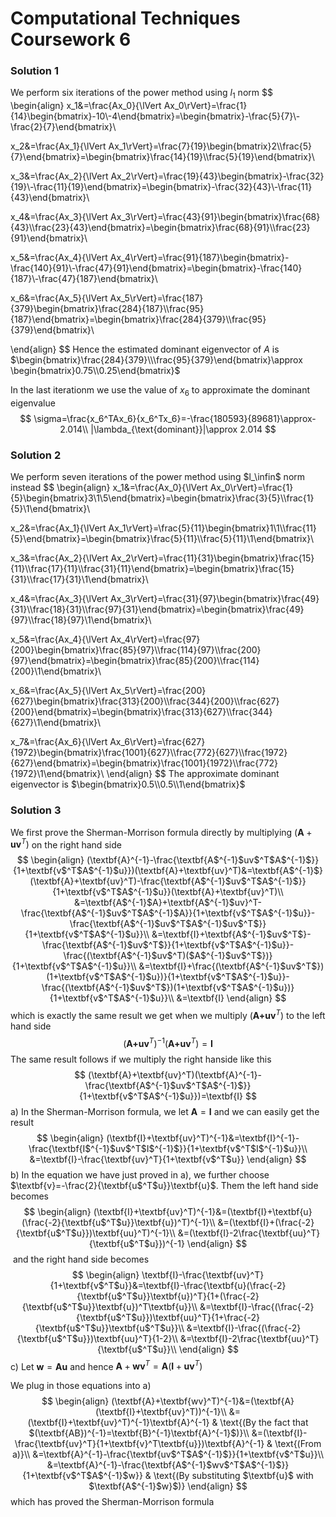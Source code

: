 # Computational Techniques Coursework 6

### Solution 1

We perform six iterations of the power method using $l_1$ norm
$$
\begin{align}
x_1&=\frac{Ax_0}{\lVert Ax_0\rVert}=\frac{1}{14}\begin{bmatrix}-10\\-4\end{bmatrix}=\begin{bmatrix}-\frac{5}{7}\\-\frac{2}{7}\end{bmatrix}\\

x_2&=\frac{Ax_1}{\lVert Ax_1\rVert}=\frac{7}{19}\begin{bmatrix}2\\\frac{5}{7}\end{bmatrix}=\begin{bmatrix}\frac{14}{19}\\\frac{5}{19}\end{bmatrix}\\

x_3&=\frac{Ax_2}{\lVert Ax_2\rVert}=\frac{19}{43}\begin{bmatrix}-\frac{32}{19}\\-\frac{11}{19}\end{bmatrix}=\begin{bmatrix}-\frac{32}{43}\\-\frac{11}{43}\end{bmatrix}\\

x_4&=\frac{Ax_3}{\lVert Ax_3\rVert}=\frac{43}{91}\begin{bmatrix}\frac{68}{43}\\\frac{23}{43}\end{bmatrix}=\begin{bmatrix}\frac{68}{91}\\\frac{23}{91}\end{bmatrix}\\

x_5&=\frac{Ax_4}{\lVert Ax_4\rVert}=\frac{91}{187}\begin{bmatrix}-\frac{140}{91}\\-\frac{47}{91}\end{bmatrix}=\begin{bmatrix}-\frac{140}{187}\\-\frac{47}{187}\end{bmatrix}\\

x_6&=\frac{Ax_5}{\lVert Ax_5\rVert}=\frac{187}{379}\begin{bmatrix}\frac{284}{187}\\\frac{95}{187}\end{bmatrix}=\begin{bmatrix}\frac{284}{379}\\\frac{95}{379}\end{bmatrix}\\

\end{align}
$$
Hence the estimated dominant eigenvector of $A$ is $\begin{bmatrix}\frac{284}{379}\\\frac{95}{379}\end{bmatrix}\approx \begin{bmatrix}0.75\\0.25\end{bmatrix}$

In the last iterationm we use the value of $x_6$ to approximate the dominant eigenvalue
$$
\sigma=\frac{x_6^TAx_6}{x_6^Tx_6}=-\frac{180593}{89681}\approx-2.014\\
|\lambda_{\text{dominant}}|\approx 2.014
$$

### Solution 2

We perform seven iterations of the power method using $l_\infin$ norm instead
$$
\begin{align}
x_1&=\frac{Ax_0}{\lVert Ax_0\rVert}=\frac{1}{5}\begin{bmatrix}3\\1\\5\end{bmatrix}=\begin{bmatrix}\frac{3}{5}\\\frac{1}{5}\\1\end{bmatrix}\\

x_2&=\frac{Ax_1}{\lVert Ax_1\rVert}=\frac{5}{11}\begin{bmatrix}1\\1\\\frac{11}{5}\end{bmatrix}=\begin{bmatrix}\frac{5}{11}\\\frac{5}{11}\\1\end{bmatrix}\\

x_3&=\frac{Ax_2}{\lVert Ax_2\rVert}=\frac{11}{31}\begin{bmatrix}\frac{15}{11}\\\frac{17}{11}\\\frac{31}{11}\end{bmatrix}=\begin{bmatrix}\frac{15}{31}\\\frac{17}{31}\\1\end{bmatrix}\\

x_4&=\frac{Ax_3}{\lVert Ax_3\rVert}=\frac{31}{97}\begin{bmatrix}\frac{49}{31}\\\frac{18}{31}\\\frac{97}{31}\end{bmatrix}=\begin{bmatrix}\frac{49}{97}\\\frac{18}{97}\\1\end{bmatrix}\\

x_5&=\frac{Ax_4}{\lVert Ax_4\rVert}=\frac{97}{200}\begin{bmatrix}\frac{85}{97}\\\frac{114}{97}\\\frac{200}{97}\end{bmatrix}=\begin{bmatrix}\frac{85}{200}\\\frac{114}{200}\\1\end{bmatrix}\\

x_6&=\frac{Ax_5}{\lVert Ax_5\rVert}=\frac{200}{627}\begin{bmatrix}\frac{313}{200}\\\frac{344}{200}\\\frac{627}{200}\end{bmatrix}=\begin{bmatrix}\frac{313}{627}\\\frac{344}{627}\\1\end{bmatrix}\\

x_7&=\frac{Ax_6}{\lVert Ax_6\rVert}=\frac{627}{1972}\begin{bmatrix}\frac{1001}{627}\\\frac{772}{627}\\\frac{1972}{627}\end{bmatrix}=\begin{bmatrix}\frac{1001}{1972}\\\frac{772}{1972}\\1\end{bmatrix}\\
\end{align}
$$
The approximate dominant eigenvector is $\begin{bmatrix}0.5\\0.5\\1\end{bmatrix}$

### Solution 3

We first prove the Sherman-Morrison formula directly by multiplying $(\textbf{A}+\textbf{uv}^T)$ on the right hand side
$$
\begin{align}
(\textbf{A}^{-1}-\frac{\textbf{A$^{-1}$uv$^T$A$^{-1}$}}{1+\textbf{v$^T$A$^{-1}$u}})(\textbf{A}+\textbf{uv}^T)&=\textbf{A$^{-1}$}(\textbf{A}+\textbf{uv}^T)-\frac{\textbf{A$^{-1}$uv$^T$A$^{-1}$}}{1+\textbf{v$^T$A$^{-1}$u}}(\textbf{A}+\textbf{uv}^T)\\
&=\textbf{A$^{-1}$A}+\textbf{A$^{-1}$uv}^T-\frac{\textbf{A$^{-1}$uv$^T$A$^{-1}$A}}{1+\textbf{v$^T$A$^{-1}$u}}-\frac{\textbf{A$^{-1}$uv$^T$A$^{-1}$uv$^T$}}{1+\textbf{v$^T$A$^{-1}$u}}\\
&=\textbf{I}+\textbf{A$^{-1}$uv$^T$}-\frac{\textbf{A$^{-1}$uv$^T$}}{1+\textbf{v$^T$A$^{-1}$u}}-\frac{(\textbf{A$^{-1}$uv$^T)($A$^{-1}$uv$^T$})}{1+\textbf{v$^T$A$^{-1}$u}}\\
&=\textbf{I}+\frac{(\textbf{A$^{-1}$uv$^T$})(1+\textbf{v$^T$A$^{-1}$u})}{1+\textbf{v$^T$A$^{-1}$u}}-\frac{(\textbf{A$^{-1}$uv$^T$})(1+\textbf{v$^T$A$^{-1}$u})}{1+\textbf{v$^T$A$^{-1}$u}}\\
&=\textbf{I}
\end{align}
$$
which is exactly the same result we get when we multiply $(\textbf{A+uv}^T)$ to the left hand side
$$
(\textbf{A+uv}^T)^{-1}(\textbf{A+uv}^T)=\textbf{I}
$$
The same result follows if we multiply the right hanside like this
$$
(\textbf{A}+\textbf{uv}^T)(\textbf{A}^{-1}-\frac{\textbf{A$^{-1}$uv$^T$A$^{-1}$}}{1+\textbf{v$^T$A$^{-1}$u}})=\textbf{I}
$$
a) In the Sherman-Morrison formula, we let $\textbf{A}=\textbf{I}$ and we can easily get the result
$$
\begin{align}
(\textbf{I}+\textbf{uv}^T)^{-1}&=\textbf{I}^{-1}-\frac{\textbf{I$^{-1}$uv$^T$I$^{-1}$}}{1+\textbf{v$^T$I$^{-1}$u}}\\
&=\textbf{I}-\frac{\textbf{uv}^T}{1+\textbf{v$^T$u}}
\end{align}
$$
b) In the equation we have just proved in a), we further choose $\textbf{v}=-\frac{2}{\textbf{u$^T$u}}\textbf{u}$. Them the left hand side becomes
$$
\begin{align}
(\textbf{I}+\textbf{uv}^T)^{-1}&=(\textbf{I}+\textbf{u}(\frac{-2}{\textbf{u$^T$u}}\textbf{u})^T)^{-1}\\
&=(\textbf{I}+(\frac{-2}{\textbf{u$^T$u}})\textbf{uu}^T)^{-1}\\
&=(\textbf{I}-2\frac{\textbf{uu}^T}{\textbf{u$^T$u}})^{-1}
\end{align}
$$
​	and the right hand side becomes
$$
\begin{align}
\textbf{I}-\frac{\textbf{uv}^T}{1+\textbf{v$^T$u}}&=\textbf{I}-\frac{\textbf{u}(\frac{-2}{\textbf{u$^T$u}}\textbf{u})^T}{1+(\frac{-2}{\textbf{u$^T$u}}\textbf{u})^T\textbf{u}}\\
&=\textbf{I}-\frac{(\frac{-2}{\textbf{u$^T$u}})\textbf{uu}^T}{1+\frac{-2}{\textbf{u$^T$u}}\textbf{u$^T$u}}\\
&=\textbf{I}-\frac{(\frac{-2}{\textbf{u$^T$u}})\textbf{uu}^T}{1-2}\\
&=\textbf{I}-2\frac{\textbf{uu}^T}{\textbf{u$^T$u}}\\
\end{align}
$$
c) Let $\textbf{w}=\textbf{Au}$ and hence $\textbf{A}+\textbf{wv}^T=\textbf{A}(\textbf{I}+\textbf{uv}^T)$

We plug in those equations into a)
$$
\begin{align}
(\textbf{A}+\textbf{wv}^T)^{-1}&=(\textbf{A}(\textbf{I}+\textbf{uv}^T))^{-1}\\
&=(\textbf{I}+\textbf{uv}^T)^{-1}\textbf{A}^{-1} & \text{(By the fact that $(\textbf{AB})^{-1}=\textbf{B}^{-1}\textbf{A}^{-1}$)}\\
&=(\textbf{I}-\frac{\textbf{uv}^T}{1+\textbf{v}^T\textbf{u}})\textbf{A}^{-1} & \text{(From a)}\\
&=\textbf{A}^{-1}-\frac{\textbf{uv$^T$A$^{-1}$}}{1+\textbf{v$^T$u}}\\
&=\textbf{A}^{-1}-\frac{\textbf{A$^{-1}$wv$^T$A$^{-1}$}}{1+\textbf{v$^T$A$^{-1}$w}} & \text{(By substituting $\textbf{u}$ with $\textbf{A$^{-1}$w}$)}
\end{align}
$$
which has proved the Sherman-Morrison formula